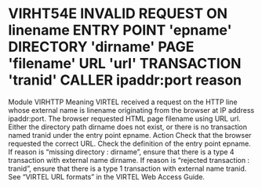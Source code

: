 # VIRHT54E INVALID REQUEST ON linename ENTRY POINT 'epname' DIRECTORY 'dirname' PAGE 'filename' URL 'url' TRANSACTION 'tranid' CALLER ipaddr:port reason
Module
    VIRHTTP
Meaning
    VIRTEL received a request on the HTTP line whose external name is linename originating from the browser at IP address ipaddr:port. The browser requested HTML page filename using URL url. Either the directory path dirname does not exist, or there is no transaction named tranid under the entry point epname.
Action
    Check that the browser requested the correct URL. Check the definition of the entry point epname. If reason is “missing directory : dirname”, ensure that there is a type 4 transaction with external name dirname. If reason is “rejected transaction : tranid”, ensure that there is a type 1 transaction with external name tranid. See “VIRTEL URL formats” in the VIRTEL Web Access Guide.
